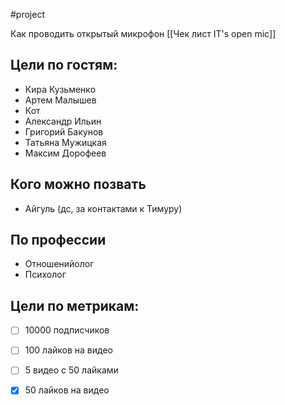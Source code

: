 #project

Как проводить открытый микрофон
[[Чек лист IT's open mic]]
## Цели по гостям:
- Кира Кузьменко
- Артем Малышев
- Кот
- Александр Ильин
- Григорий Бакунов
- Татьяна Мужицкая
- Максим Дорофеев
  
## Кого можно позвать 
- Айгуль (дс, за контактами к Тимуру)

## По профессии
- Отношенийолог
- Психолог

## Цели по метрикам:
- [ ] 10000 подписчиков
- [ ] 100 лайков на видео
- [ ] 5 видео с 50 лайками
- [x] 50 лайков на видео



